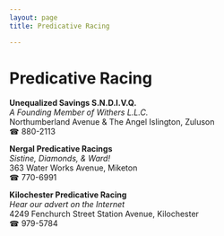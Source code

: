 ```yaml
---
layout: page 
title: Predicative Racing

---
```



# Predicative Racing


 **Unequalized Savings S.N.D.I.V.Q.**  
_A Founding Member of Withers L.L.C._  
Northumberland Avenue & The Angel Islington, Zuluson  
☎ 880-2113

**Nergal Predicative Racings**  
_Sistine, Diamonds, & Ward!_  
363 Water Works Avenue, Miketon  
☎ 770-6991

**Kilochester Predicative Racing**  
_Hear our advert on the Internet_  
4249 Fenchurch Street Station Avenue, Kilochester  
☎ 979-5784

